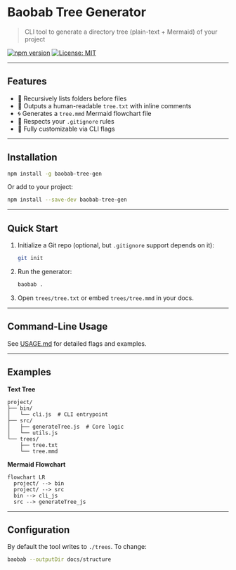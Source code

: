 # Baobab Tree Generator

> CLI tool to generate a directory tree (plain-text + Mermaid) of your project

[![npm version](https://img.shields.io/npm/v/baobab-tree-gen)](https://www.npmjs.com/package/baobab-tree-gen)
[![License: MIT](https://img.shields.io/badge/License-MIT-blue.svg)](LICENSE)

---

## Features

- 📂 Recursively lists folders before files  
- 📝 Outputs a human-readable `tree.txt` with inline comments  
- 🌀 Generates a `tree.mmd` Mermaid flowchart file  
- 🚫 Respects your `.gitignore` rules  
- 🔧 Fully customizable via CLI flags  

---

## Installation

```bash
npm install -g baobab-tree-gen
````

Or add to your project:

```bash
npm install --save-dev baobab-tree-gen
```

---

## Quick Start

1. Initialize a Git repo (optional, but `.gitignore` support depends on it):

   ```bash
   git init
   ```
2. Run the generator:

   ```bash
   baobab .
   ```
3. Open `trees/tree.txt` or embed `trees/tree.mmd` in your docs.

---

## Command-Line Usage

See [USAGE.md](USAGE.md) for detailed flags and examples.

---

## Examples

**Text Tree**

```text
project/
├── bin/
│   └── cli.js  # CLI entrypoint
├── src/
│   ├── generateTree.js  # Core logic
│   └── utils.js
└── trees/
    ├── tree.txt
    └── tree.mmd
```

**Mermaid Flowchart**

```mermaid
flowchart LR
  project/ --> bin
  project/ --> src
  bin --> cli_js
  src --> generateTree_js
```

---

## Configuration

By default the tool writes to `./trees`. To change:

```bash
baobab --outputDir docs/structure
```
